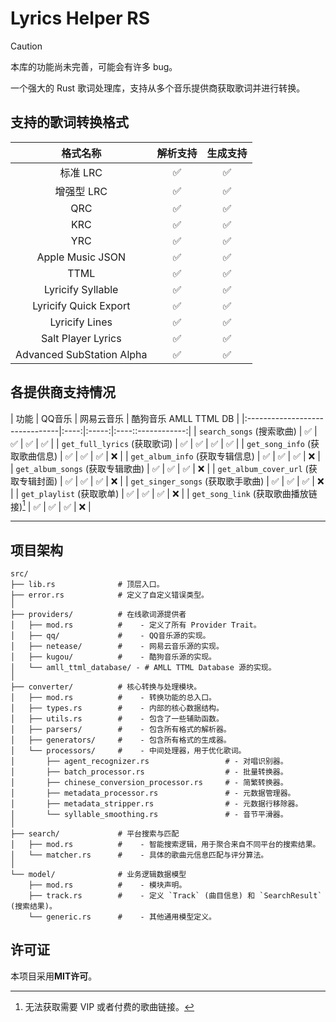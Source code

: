 # Lyrics Helper RS

> [!CAUTION]
> 本库的功能尚未完善，可能会有许多 bug。

一个强大的 Rust 歌词处理库，支持从多个音乐提供商获取歌词并进行转换。

## 支持的歌词转换格式

|           格式名称            | 解析支持 | 生成支持 |
|:-------------------------:|:----:|:----:|
|          标准 LRC           |  ✅   |  ✅   |
|          增强型 LRC          |  ✅   |  ✅   |
|            QRC            |  ✅   |  ✅   |
|            KRC            |  ✅   |  ✅   |
|            YRC            |  ✅   |  ✅   |
|     Apple Music JSON      |  ✅   |  ✅   |
|           TTML            |  ✅   |  ✅   |
|     Lyricify Syllable     |  ✅   |  ✅   |
|   Lyricify Quick Export   |  ✅   |  ✅   |
|      Lyricify Lines       |  ✅   |  ✅   |
|    Salt Player Lyrics     |  ✅   |  ✅   |
| Advanced SubStation Alpha |  ✅   |  ✅   |

## 各提供商支持情况

| 功能                             | QQ音乐 | 网易云音乐 | 酷狗音乐 AMLL TTML DB |
|:-------------------------------|:----:|:-----:|:----::------------:|
| `search_songs` (搜索歌曲)          |  ✅   |   ✅   |  ✅   |      ✅       |
| `get_full_lyrics` (获取歌词)       |  ✅   |   ✅   |  ✅   |      ✅       |
| `get_song_info` (获取歌曲信息)       |  ✅   |   ✅   |  ✅   |      ❌       |
| `get_album_info` (获取专辑信息)      |  ✅   |   ✅   |  ✅   |      ❌       |
| `get_album_songs` (获取专辑歌曲)     |  ✅   |   ✅   |  ✅   |      ❌       |
| `get_album_cover_url` (获取专辑封面) |  ✅   |   ✅   |  ✅   |      ❌       |
| `get_singer_songs` (获取歌手歌曲)    |  ✅   |   ✅   |  ✅   |      ❌       |
| `get_playlist` (获取歌单)          |  ✅   |   ✅   |  ✅   |      ❌       |
| `get_song_link` (获取歌曲播放链接)[^1] |  ✅   |   ✅   |  ✅   |      ❌       |

[^1]: 无法获取需要 VIP 或者付费的歌曲链接。

--- 
## 项目架构

```
src/
├── lib.rs              # 顶层入口。
├── error.rs            # 定义了自定义错误类型。
│
├── providers/          # 在线歌词源提供者
│   ├── mod.rs          #    - 定义了所有 Provider Trait。
│   ├── qq/             #    - QQ音乐源的实现。
│   ├── netease/        #    - 网易云音乐源的实现。
│   ├── kugou/          #    - 酷狗音乐源的实现。
│   └── amll_ttml_database/ - # AMLL TTML Database 源的实现。
│
├── converter/          # 核心转换与处理模块。
│   ├── mod.rs          #    - 转换功能的总入口。
│   ├── types.rs        #    - 内部的核心数据结构。
│   ├── utils.rs        #    - 包含了一些辅助函数。
│   ├── parsers/        #    - 包含所有格式的解析器。
│   ├── generators/     #    - 包含所有格式的生成器。
│   └── processors/     #    - 中间处理器，用于优化歌词。
│       ├── agent_recognizer.rs                 # - 对唱识别器。
│       ├── batch_processor.rs                  # - 批量转换器。
│       ├── chinese_conversion_processor.rs     # - 简繁转换器。
│       ├── metadata_processor.rs               # - 元数据管理器。
│       ├── metadata_stripper.rs                # - 元数据行移除器。
│       └── syllable_smoothing.rs               # - 音节平滑器。
│
├── search/             # 平台搜索与匹配
│   ├── mod.rs          #    - 智能搜索逻辑，用于聚合来自不同平台的搜索结果。
│   └── matcher.rs      #    - 具体的歌曲元信息匹配与评分算法。
│
└── model/              # 业务逻辑数据模型
    ├── mod.rs          #    - 模块声明。
    ├── track.rs        #    - 定义 `Track` (曲目信息) 和 `SearchResult` (搜索结果)。
    └── generic.rs      #    - 其他通用模型定义。
```

## 许可证

本项目采用**MIT许可**。